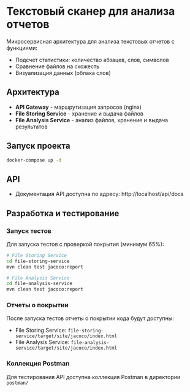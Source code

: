 # Текстовый сканер для анализа отчетов

Микросервисная архитектура для анализа текстовых отчетов с функциями:
- Подсчет статистики: количество абзацев, слов, символов
- Сравнение файлов на схожесть
- Визуализация данных (облака слов)

## Архитектура
- **API Gateway** - маршрутизация запросов (nginx)
- **File Storing Service** - хранение и выдача файлов
- **File Analysis Service** - анализ файлов, хранение и выдача результатов

## Запуск проекта
```bash
docker-compose up -d
```

## API
- Документация API доступна по адресу: http://localhost/api/docs

## Разработка и тестирование

### Запуск тестов
Для запуска тестов с проверкой покрытия (минимум 65%):

```bash
# File Storing Service
cd file-storing-service
mvn clean test jacoco:report

# File Analysis Service
cd file-analysis-service
mvn clean test jacoco:report
```

### Отчеты о покрытии
После запуска тестов отчеты о покрытии кода будут доступны:
- File Storing Service: `file-storing-service/target/site/jacoco/index.html`
- File Analysis Service: `file-analysis-service/target/site/jacoco/index.html`

### Коллекция Postman
Для тестирования API доступна коллекция Postman в директории `postman/`